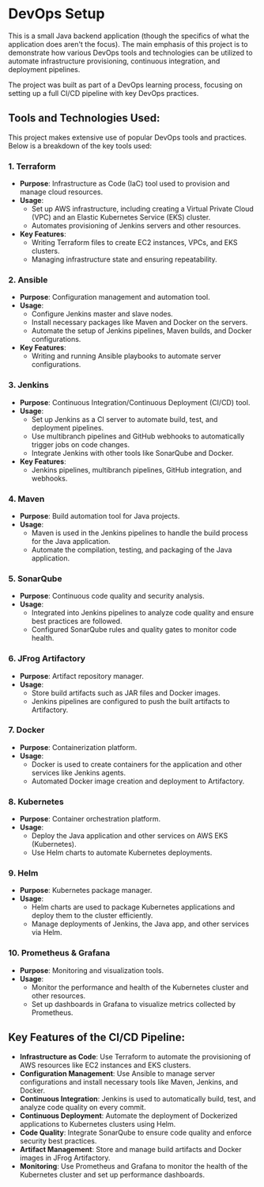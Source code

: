 # DevOps Setup

This is a small Java backend application (though the specifics of what the application does aren't the focus). The main emphasis of this project is to demonstrate how various DevOps tools and technologies can be utilized to automate infrastructure provisioning, continuous integration, and deployment pipelines.

The project was built as part of a DevOps learning process, focusing on setting up a full CI/CD pipeline with key DevOps practices.

## Tools and Technologies Used:
This project makes extensive use of popular DevOps tools and practices. Below is a breakdown of the key tools used:

### 1. **Terraform**
   - **Purpose**: Infrastructure as Code (IaC) tool used to provision and manage cloud resources.
   - **Usage**: 
     - Set up AWS infrastructure, including creating a Virtual Private Cloud (VPC) and an Elastic Kubernetes Service (EKS) cluster.
     - Automates provisioning of Jenkins servers and other resources.
   - **Key Features**: 
     - Writing Terraform files to create EC2 instances, VPCs, and EKS clusters.
     - Managing infrastructure state and ensuring repeatability.

### 2. **Ansible**
   - **Purpose**: Configuration management and automation tool.
   - **Usage**: 
     - Configure Jenkins master and slave nodes.
     - Install necessary packages like Maven and Docker on the servers.
     - Automate the setup of Jenkins pipelines, Maven builds, and Docker configurations.
   - **Key Features**: 
     - Writing and running Ansible playbooks to automate server configurations.

### 3. **Jenkins**
   - **Purpose**: Continuous Integration/Continuous Deployment (CI/CD) tool.
   - **Usage**: 
     - Set up Jenkins as a CI server to automate build, test, and deployment pipelines.
     - Use multibranch pipelines and GitHub webhooks to automatically trigger jobs on code changes.
     - Integrate Jenkins with other tools like SonarQube and Docker.
   - **Key Features**: 
     - Jenkins pipelines, multibranch pipelines, GitHub integration, and webhooks.

### 4. **Maven**
   - **Purpose**: Build automation tool for Java projects.
   - **Usage**: 
     - Maven is used in the Jenkins pipelines to handle the build process for the Java application.
     - Automate the compilation, testing, and packaging of the Java application.

### 5. **SonarQube**
   - **Purpose**: Continuous code quality and security analysis.
   - **Usage**: 
     - Integrated into Jenkins pipelines to analyze code quality and ensure best practices are followed.
     - Configured SonarQube rules and quality gates to monitor code health.

### 6. **JFrog Artifactory**
   - **Purpose**: Artifact repository manager.
   - **Usage**: 
     - Store build artifacts such as JAR files and Docker images.
     - Jenkins pipelines are configured to push the built artifacts to Artifactory.

### 7. **Docker**
   - **Purpose**: Containerization platform.
   - **Usage**: 
     - Docker is used to create containers for the application and other services like Jenkins agents.
     - Automated Docker image creation and deployment to Artifactory.
   
### 8. **Kubernetes**
   - **Purpose**: Container orchestration platform.
   - **Usage**: 
     - Deploy the Java application and other services on AWS EKS (Kubernetes).
     - Use Helm charts to automate Kubernetes deployments.
   
### 9. **Helm**
   - **Purpose**: Kubernetes package manager.
   - **Usage**: 
     - Helm charts are used to package Kubernetes applications and deploy them to the cluster efficiently.
     - Manage deployments of Jenkins, the Java app, and other services via Helm.

### 10. **Prometheus & Grafana**
   - **Purpose**: Monitoring and visualization tools.
   - **Usage**: 
     - Monitor the performance and health of the Kubernetes cluster and other resources.
     - Set up dashboards in Grafana to visualize metrics collected by Prometheus.

## Key Features of the CI/CD Pipeline:
- **Infrastructure as Code**: Use Terraform to automate the provisioning of AWS resources like EC2 instances and EKS clusters.
- **Configuration Management**: Use Ansible to manage server configurations and install necessary tools like Maven, Jenkins, and Docker.
- **Continuous Integration**: Jenkins is used to automatically build, test, and analyze code quality on every commit.
- **Continuous Deployment**: Automate the deployment of Dockerized applications to Kubernetes clusters using Helm.
- **Code Quality**: Integrate SonarQube to ensure code quality and enforce security best practices.
- **Artifact Management**: Store and manage build artifacts and Docker images in JFrog Artifactory.
- **Monitoring**: Use Prometheus and Grafana to monitor the health of the Kubernetes cluster and set up performance dashboards.
